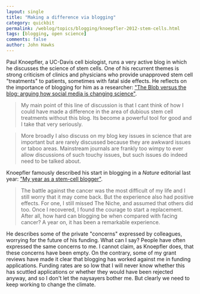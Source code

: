 ```yaml
---
layout: single 
title: "Making a difference via blogging" 
category: quickbit
permalink: /weblog/topics/blogging/knoepfler-2012-stem-cells.html
tags: [blogging, open science] 
comments: false 
author: John Hawks 
---
```



Paul Knoepfler, a UC-Davis cell biologist, runs a very active blog in which he discusses the science of stem cells. One of his recurrent themes is strong criticism of clinics and physicians who provide unapproved stem cell "treatments" to patients, sometimes with fatal side effects. He reflects on the importance of blogging for him as a researcher: <a href="http://www.ipscell.com/2012/07/the-blob-versus-the-blog-arguing-how-social-media-is-changing-science/">"The Blob versus the blog: arguing how social media is changing science"</a>.

<blockquote>My main point of this line of discussion is that I cant think of how I could have made a difference in the area of dubious stem cell treatments without this blog. Its become a powerful tool for good and I take that very seriously.</blockquote>

<blockquote>More broadly I also discuss on my blog key issues in science that are important but are rarely discussed because they are awkward issues or taboo areas. Mainstream journals are frankly too wimpy to ever allow discussions of such touchy issues, but such issues do indeed need to be talked about.</blockquote>

Knoepfler famously described his start in blogging in a <em>Nature</em> editorial last year: <a href="http://www.nature.com/news/2011/110727/full/475425a.html">"My year as a stem-cell blogger"</a>. 

<blockquote> The battle against the cancer was the most difficult of my life and I still worry that it may come back. But the experience also had positive effects. For one, I still missed The Niche, and assumed that others did too. Once I recovered, I found the courage to start a replacement. After all, how hard can blogging be when compared with facing cancer? A year on, it has been a remarkable experience.</blockquote>

He describes some of the private "concerns" expressed by colleagues, worrying for the future of his funding. What can I say? People have often expressed the same concerns to me. I cannot claim, as Knoepfler does, that these concerns have been empty. On the contrary, some of my grant reviews have made it clear that blogging has worked against me in funding applications. Funding rates are so low that I will never know whether this has scuttled applications or whether they would have been rejected anyway, and so I don't let the naysayers bother me. But clearly we need to keep working to change the climate. 



